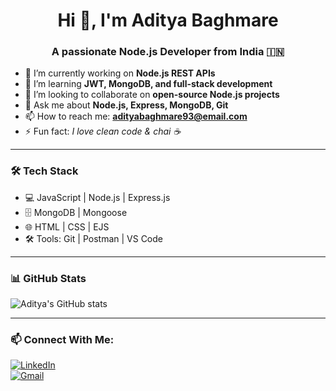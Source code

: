 <h1 align="center">Hi 👋, I'm Aditya Baghmare</h1>
<h3 align="center">A passionate Node.js Developer from India 🇮🇳</h3>

- 🔭 I’m currently working on **Node.js REST APIs**
- 🌱 I’m learning **JWT, MongoDB, and full-stack development**
- 👯 I’m looking to collaborate on **open-source Node.js projects**
- 💬 Ask me about **Node.js, Express, MongoDB, Git**
- 📫 How to reach me: **adityabaghmare93@email.com**
- ⚡ Fun fact: *I love clean code & chai ☕*

---

### 🛠️ Tech Stack
- 💻 JavaScript | Node.js | Express.js  
- 🗄️ MongoDB | Mongoose  
- 🌐 HTML | CSS | EJS  
- 🛠️ Tools: Git | Postman | VS Code

---

### 📊 GitHub Stats

![Aditya's GitHub stats](https://github-readme-stats.vercel.app/api?username=YourGitHubUsername&show_icons=true&theme=radical)

---

### 📫 Connect With Me:

[![LinkedIn](https://img.shields.io/badge/LinkedIn-blue?style=flat&logo=linkedin)](https://www.linkedin.com/in/your-link/)  
[![Gmail](https://img.shields.io/badge/Gmail-red?style=flat&logo=gmail)](mailto:adityabaghmare93@email@gmail.com)
